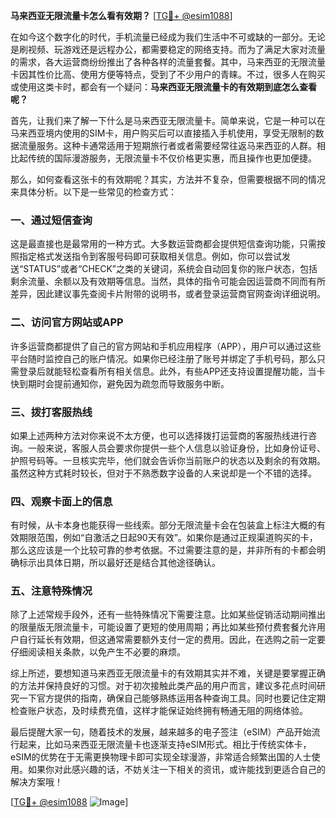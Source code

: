 **马来西亚无限流量卡怎么看有效期？** [[TG💪+ @esim1088](https://t.me/s/esim1088)]

在如今这个数字化的时代，手机流量已经成为我们生活中不可或缺的一部分。无论是刷视频、玩游戏还是远程办公，都需要稳定的网络支持。而为了满足大家对流量的需求，各大运营商纷纷推出了各种各样的流量套餐。其中，马来西亚的无限流量卡因其性价比高、使用方便等特点，受到了不少用户的青睐。不过，很多人在购买或使用这类卡时，都会有一个疑问：**马来西亚无限流量卡的有效期到底怎么查看呢？**

首先，让我们来了解一下什么是马来西亚无限流量卡。简单来说，它是一种可以在马来西亚境内使用的SIM卡，用户购买后可以直接插入手机使用，享受无限制的数据流量服务。这种卡通常适用于短期旅行者或者需要经常往返马来西亚的人群。相比起传统的国际漫游服务，无限流量卡不仅价格更实惠，而且操作也更加便捷。

那么，如何查看这张卡的有效期呢？其实，方法并不复杂，但需要根据不同的情况来具体分析。以下是一些常见的检查方式：

### **一、通过短信查询**
这是最直接也是最常用的一种方式。大多数运营商都会提供短信查询功能，只需按照指定格式发送指令到客服号码即可获取相关信息。例如，你可以尝试发送“STATUS”或者“CHECK”之类的关键词，系统会自动回复你的账户状态，包括剩余流量、余额以及有效期等信息。当然，具体的指令可能会因运营商不同而有所差异，因此建议事先查阅卡片附带的说明书，或者登录运营商官网查询详细说明。

### **二、访问官方网站或APP**
许多运营商都提供了自己的官方网站和手机应用程序（APP），用户可以通过这些平台随时监控自己的账户情况。如果你已经注册了账号并绑定了手机号码，那么只需登录后就能轻松查看所有相关信息。此外，有些APP还支持设置提醒功能，当卡快到期时会提前通知你，避免因为疏忽而导致服务中断。

### **三、拨打客服热线**
如果上述两种方法对你来说不太方便，也可以选择拨打运营商的客服热线进行咨询。一般来说，客服人员会要求你提供一些个人信息以验证身份，比如身份证号、护照号码等。一旦核实完毕，他们就会告诉你当前账户的状态以及剩余的有效期。虽然这种方式耗时较长，但对于不熟悉数字设备的人来说却是一个不错的选择。

### **四、观察卡面上的信息**
有时候，从卡本身也能获得一些线索。部分无限流量卡会在包装盒上标注大概的有效期限范围，例如“自激活之日起90天有效”。如果你是通过正规渠道购买的卡，那么这应该是一个比较可靠的参考依据。不过需要注意的是，并非所有的卡都会明确标示出具体日期，所以最好还是结合其他途径确认。

### **五、注意特殊情况**
除了上述常规手段外，还有一些特殊情况下需要注意。比如某些促销活动期间推出的限量版无限流量卡，可能设置了更短的使用周期；再比如某些预付费套餐允许用户自行延长有效期，但这通常需要额外支付一定的费用。因此，在选购之前一定要仔细阅读相关条款，以免产生不必要的麻烦。

综上所述，要想知道马来西亚无限流量卡的有效期其实并不难，关键是要掌握正确的方法并保持良好的习惯。对于初次接触此类产品的用户而言，建议多花点时间研究一下官方提供的指南，确保自己能够熟练运用各种查询工具。同时也要记住定期检查账户状态，及时续费充值，这样才能保证始终拥有畅通无阻的网络体验。

最后提醒大家一句，随着技术的发展，越来越多的电子签注（eSIM）产品开始流行起来，比如马来西亚无限流量卡也逐渐支持eSIM形式。相比于传统实体卡，eSIM的优势在于无需更换物理卡即可实现全球漫游，非常适合频繁出国的人士使用。如果你对此感兴趣的话，不妨关注一下相关的资讯，或许能找到更适合自己的解决方案哦！

[[TG💪+ @esim1088](https://t.me/s/esim1088) ![Image](https://i.postimg.cc/4NQfJmqS/Snipaste-2025-05-13-00-14-12.png)]